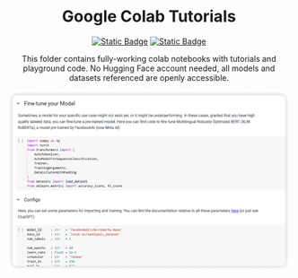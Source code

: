 <h1 align="center">
  Google Colab Tutorials
</h1>

<div align="center">

  <a href="">![Static Badge](https://img.shields.io/badge/Colab-F9AB00?style=for-the-badge&logo=googlecolab&color=525252)</a>
  <a href="">![Static Badge](https://img.shields.io/badge/transformers-yellow)</a>
  
</div>

<p align="center">
  This folder contains fully-working colab notebooks with tutorials and playground code. No Hugging Face account needed, all models and datasets referenced are openly accessible.
</p>

![alt text](<resources/readme_img1.png>)